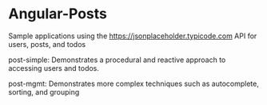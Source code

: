 # Angular-Posts
Sample applications using the https://jsonplaceholder.typicode.com API for users, posts, and todos

post-simple: Demonstrates a procedural and reactive approach to accessing users and todos.

post-mgmt: Demonstrates more complex techniques such as autocomplete, sorting, and grouping
